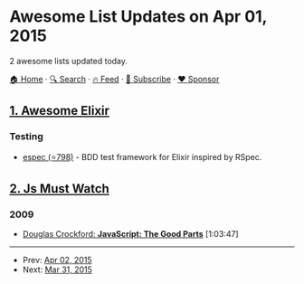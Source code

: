 # Awesome List Updates on Apr 01, 2015

2 awesome lists updated today.

[🏠 Home](/README.md) · [🔍 Search](https://www.trackawesomelist.com/search/) · [🔥 Feed](https://www.trackawesomelist.com/rss.xml) · [📮 Subscribe](https://trackawesomelist.us17.list-manage.com/subscribe?u=d2f0117aa829c83a63ec63c2f&id=36a103854c) · [❤️  Sponsor](https://github.com/sponsors/theowenyoung)



## [1. Awesome Elixir](/content/h4cc/awesome-elixir/README.md)

### Testing

*   [espec (⭐798)](https://github.com/antonmi/espec) - BDD test framework for Elixir inspired by RSpec.

## [2. Js Must Watch](/content/bolshchikov/js-must-watch/README.md)

### 2009

*   [Douglas Crockford: **JavaScript: The Good Parts**](https://www.youtube.com/watch?v=hQVTIJBZook) \[1:03:47]

---

- Prev: [Apr 02, 2015](/content/2015/04/02/README.md)
- Next: [Mar 31, 2015](/content/2015/03/31/README.md)